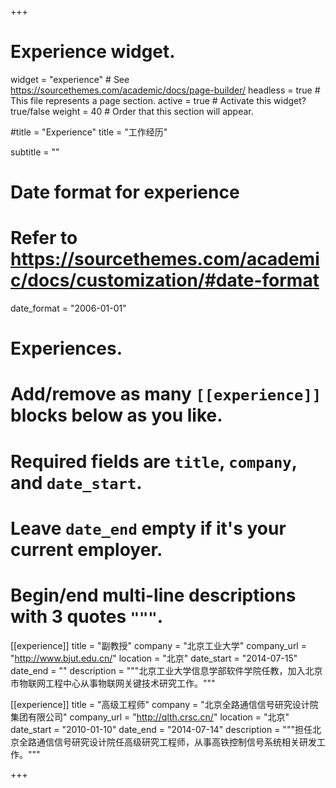 +++
# Experience widget.
widget = "experience"  # See https://sourcethemes.com/academic/docs/page-builder/
headless = true  # This file represents a page section.
active = true  # Activate this widget? true/false
weight = 40  # Order that this section will appear.

#title = "Experience"
title = "工作经历"

subtitle = ""

# Date format for experience
#   Refer to https://sourcethemes.com/academic/docs/customization/#date-format
date_format = "2006-01-01"

# Experiences.
#   Add/remove as many `[[experience]]` blocks below as you like.
#   Required fields are `title`, `company`, and `date_start`.
#   Leave `date_end` empty if it's your current employer.
#   Begin/end multi-line descriptions with 3 quotes `"""`.
[[experience]]
  title = "副教授"
  company = "北京工业大学"
  company_url = "http://www.bjut.edu.cn/"
  location = "北京"
  date_start = "2014-07-15"
  date_end = ""
  description = """北京工业大学信息学部软件学院任教，加入北京市物联网工程中心从事物联网关键技术研究工作。"""

[[experience]]
  title = "高级工程师"
  company = "北京全路通信信号研究设计院集团有限公司"
  company_url = "http://qlth.crsc.cn/"
  location = "北京"
  date_start = "2010-01-10"
  date_end = "2014-07-14"
  description = """担任北京全路通信信号研究设计院任高级研究工程师，从事高铁控制信号系统相关研发工作。"""

+++
